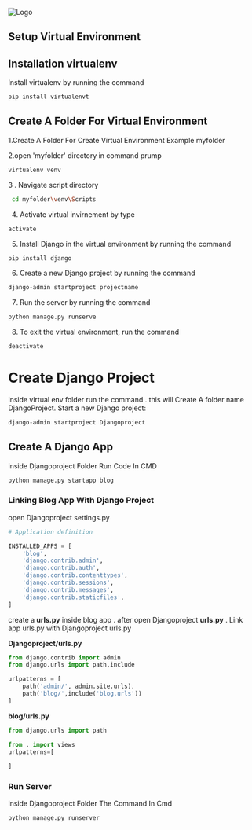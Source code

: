 
![Logo](https://blueshelltech.com/media/2021/05/python-django.png)

## Setup Virtual Environment


## Installation virtualenv 

Install virtualenv by running the command
```bash
pip install virtualenvt
```
    
## Create A Folder For Virtual Environment 
1.Create A Folder For Create Virtual Environment Example myfolder

2.open 'myfolder' directory in command prump

```bash
virtualenv venv
```

3 . Navigate script directory 

```bash 
 cd myfolder\venv\Scripts
 ```

 4. Activate virtual invirnement by type
 ```bash
 activate
 ```

 5. Install Django in the virtual environment by running the command 
 ```bash
 pip install django
 ```
6. Create a new Django project by running the command
```bash
django-admin startproject projectname
```
7. Run the server by running the command 
```bash
python manage.py runserve
```
8. To exit the virtual environment, run the command
```bash
deactivate
```
 

# Create Django Project
 inside virtual env folder run the command . this will Create A folder name DjangoProject.
 Start a new Django project:
 ```bash
 django-admin startproject Djangoproject
```
## Create A Django App
inside Djangoproject Folder Run Code In CMD
```bash
python manage.py startapp blog
```
### Linking Blog App With Django Project
open Djangoproject settings.py

```python
# Application definition

INSTALLED_APPS = [
    'blog',
    'django.contrib.admin',
    'django.contrib.auth',
    'django.contrib.contenttypes',
    'django.contrib.sessions',
    'django.contrib.messages',
    'django.contrib.staticfiles',
]
```

create a **urls.py** inside blog app . after open Djangoproject **urls.py** . Link app urls.py with Djangoproject urls.py

**Djangoproject/urls.py**
```python
from django.contrib import admin
from django.urls import path,include

urlpatterns = [
    path('admin/', admin.site.urls),
    path('blog/',include('blog.urls'))
]
```
**blog/urls.py**
```python
from django.urls import path

from . import views
urlpatterns=[
    
]
```
### Run Server
inside Djangoproject Folder The Command In Cmd
```bash
python manage.py runserver
```













